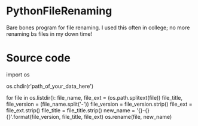 # PythonFileRenaming
Bare bones program for file renaming.
I used this often in college; no more renaming bs files in my down time!

# Source code

import os

os.chdir(r'path_of_your_data_here')

for file in os.listdir():
    file_name, file_ext = (os.path.splitext(file))
    file_title, file_version = (file_name.split('-'))
    file_version = file_version.strip()
    file_ext = file_ext.strip()
    file_title = file_title.strip()
    new_name = '{}-{}{}'.format(file_version, file_title, file_ext)
    os.rename(file, new_name)
